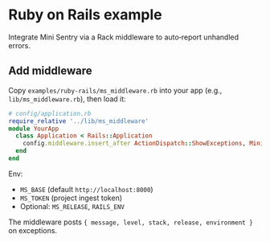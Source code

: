 # Ruby on Rails example

Integrate Mini Sentry via a Rack middleware to auto‑report unhandled errors.

## Add middleware

Copy `examples/ruby-rails/ms_middleware.rb` into your app (e.g., `lib/ms_middleware.rb`), then load it:

```rb
# config/application.rb
require_relative '../lib/ms_middleware'
module YourApp
  class Application < Rails::Application
    config.middleware.insert_after ActionDispatch::ShowExceptions, MiniSentryRack
  end
end
```

Env:
- `MS_BASE` (default `http://localhost:8000`)
- `MS_TOKEN` (project ingest token)
- Optional: `MS_RELEASE`, `RAILS_ENV`

The middleware posts `{ message, level, stack, release, environment }` on exceptions.

